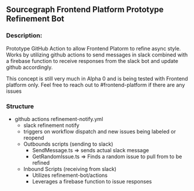 ## Sourcegraph Frontend Platform Prototype Refinement Bot

### Description:

Prototype GitHub Action to allow Frontend Platorm to refine async style. Works by utilizing github actions to send messages in slack combined with a firebase function to receive responses from the slack bot and update github accordingly.

This concept is still very much in Alpha 0 and is being tested with Frontend platform only. Feel free to reach out to #frontend-platform if there are any issues

### Structure

- github actions refinement-notify.yml
  - slack refinement notify
  - triggers on workflow dispatch and new issues being labeled or reopend
  - Outbounds scripts (sending to slack)
    - SendMessage.ts => sends actual slack message
    - GetRandomIssue.ts => Finds a random issue to pull from to be refined
  - Inbound Scripts (receiving from slack)
    - Utilizes refinement-bot/actions
    - Leverages a firebase function to issue responses
